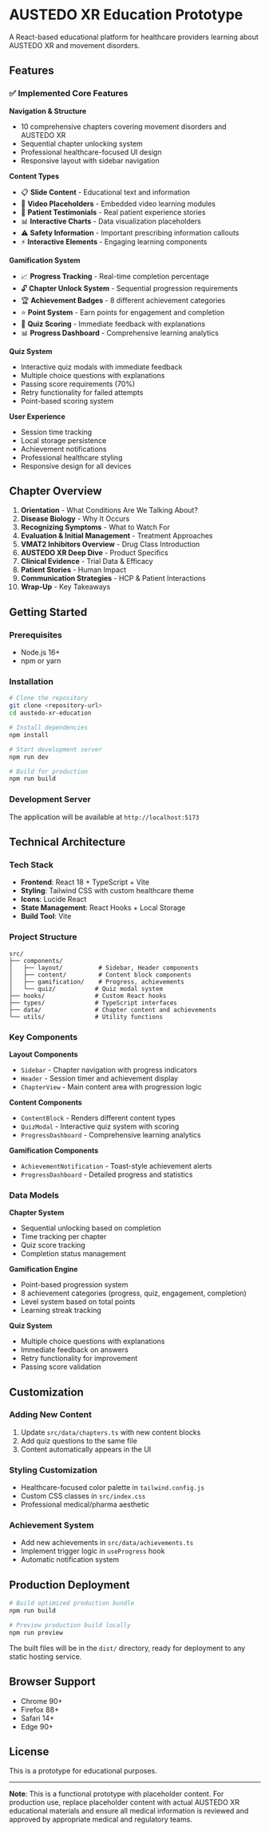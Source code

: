 # AUSTEDO XR Education Prototype

A React-based educational platform for healthcare providers learning about AUSTEDO XR and movement disorders.

## Features

### ✅ Implemented Core Features

**Navigation & Structure**
- 10 comprehensive chapters covering movement disorders and AUSTEDO XR
- Sequential chapter unlocking system
- Professional healthcare-focused UI design
- Responsive layout with sidebar navigation

**Content Types**
- 📋 **Slide Content** - Educational text and information
- 🎥 **Video Placeholders** - Embedded video learning modules
- 🏥 **Patient Testimonials** - Real patient experience stories  
- 📊 **Interactive Charts** - Data visualization placeholders
- ⚠️ **Safety Information** - Important prescribing information callouts
- ⚡ **Interactive Elements** - Engaging learning components

**Gamification System**
- 📈 **Progress Tracking** - Real-time completion percentage
- 🔓 **Chapter Unlock System** - Sequential progression requirements
- 🏆 **Achievement Badges** - 8 different achievement categories
- ⭐ **Point System** - Earn points for engagement and completion
- 🎯 **Quiz Scoring** - Immediate feedback with explanations
- 📊 **Progress Dashboard** - Comprehensive learning analytics

**Quiz System**
- Interactive quiz modals with immediate feedback
- Multiple choice questions with explanations
- Passing score requirements (70%)
- Retry functionality for failed attempts
- Point-based scoring system

**User Experience**
- Session time tracking
- Local storage persistence
- Achievement notifications
- Professional healthcare styling
- Responsive design for all devices

## Chapter Overview

1. **Orientation** - What Conditions Are We Talking About?
2. **Disease Biology** - Why It Occurs  
3. **Recognizing Symptoms** - What to Watch For
4. **Evaluation & Initial Management** - Treatment Approaches
5. **VMAT2 Inhibitors Overview** - Drug Class Introduction
6. **AUSTEDO XR Deep Dive** - Product Specifics
7. **Clinical Evidence** - Trial Data & Efficacy
8. **Patient Stories** - Human Impact
9. **Communication Strategies** - HCP & Patient Interactions
10. **Wrap-Up** - Key Takeaways

## Getting Started

### Prerequisites
- Node.js 16+ 
- npm or yarn

### Installation

```bash
# Clone the repository
git clone <repository-url>
cd austedo-xr-education

# Install dependencies
npm install

# Start development server
npm run dev

# Build for production
npm run build
```

### Development Server
The application will be available at `http://localhost:5173`

## Technical Architecture

### Tech Stack
- **Frontend**: React 18 + TypeScript + Vite
- **Styling**: Tailwind CSS with custom healthcare theme
- **Icons**: Lucide React
- **State Management**: React Hooks + Local Storage
- **Build Tool**: Vite

### Project Structure
```
src/
├── components/
│   ├── layout/          # Sidebar, Header components
│   ├── content/         # Content block components  
│   ├── gamification/    # Progress, achievements
│   └── quiz/           # Quiz modal system
├── hooks/              # Custom React hooks
├── types/              # TypeScript interfaces
├── data/               # Chapter content and achievements
└── utils/              # Utility functions
```

### Key Components

**Layout Components**
- `Sidebar` - Chapter navigation with progress indicators
- `Header` - Session timer and achievement display  
- `ChapterView` - Main content area with progression logic

**Content Components**
- `ContentBlock` - Renders different content types
- `QuizModal` - Interactive quiz system with scoring
- `ProgressDashboard` - Comprehensive learning analytics

**Gamification Components**
- `AchievementNotification` - Toast-style achievement alerts
- `ProgressDashboard` - Detailed progress and statistics

### Data Models

**Chapter System**
- Sequential unlocking based on completion
- Time tracking per chapter
- Quiz score tracking
- Completion status management

**Gamification Engine**
- Point-based progression system
- 8 achievement categories (progress, quiz, engagement, completion)
- Level system based on total points
- Learning streak tracking

**Quiz System**
- Multiple choice questions with explanations
- Immediate feedback on answers
- Retry functionality for improvement
- Passing score validation

## Customization

### Adding New Content
1. Update `src/data/chapters.ts` with new content blocks
2. Add quiz questions to the same file
3. Content automatically appears in the UI

### Styling Customization  
- Healthcare-focused color palette in `tailwind.config.js`
- Custom CSS classes in `src/index.css`
- Professional medical/pharma aesthetic

### Achievement System
- Add new achievements in `src/data/achievements.ts`
- Implement trigger logic in `useProgress` hook
- Automatic notification system

## Production Deployment

```bash
# Build optimized production bundle
npm run build

# Preview production build locally  
npm run preview
```

The built files will be in the `dist/` directory, ready for deployment to any static hosting service.

## Browser Support

- Chrome 90+
- Firefox 88+
- Safari 14+
- Edge 90+

## License

This is a prototype for educational purposes.

---

**Note**: This is a functional prototype with placeholder content. For production use, replace placeholder content with actual AUSTEDO XR educational materials and ensure all medical information is reviewed and approved by appropriate medical and regulatory teams.
